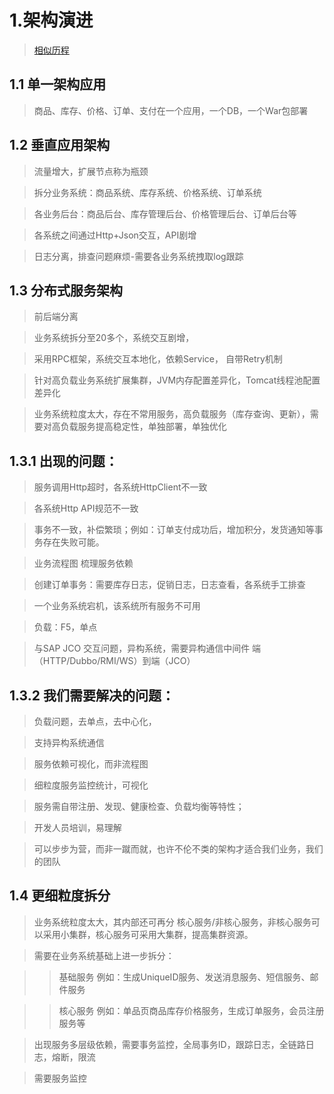 # 1.架构演进
> [相似历程](https://www.jianshu.com/p/0b6e2c920014)

## 1.1 单一架构应用
> 商品、库存、价格、订单、支付在一个应用，一个DB，一个War包部署
## 1.2 垂直应用架构
> 流量增大，扩展节点称为瓶颈
 
> 拆分业务系统：商品系统、库存系统、价格系统、订单系统

> 各业务后台：商品后台、库存管理后台、价格管理后台、订单后台等
  
> 各系统之间通过Http+Json交互，API剧增
 
> 日志分离，排查问题麻烦-需要各业务系统拽取log跟踪

## 1.3 分布式服务架构
> 前后端分离
 
> 业务系统拆分至20多个，系统交互剧增，
 
> 采用RPC框架，系统交互本地化，依赖Service， 自带Retry机制
 
> 针对高负载业务系统扩展集群，JVM内存配置差异化，Tomcat线程池配置差异化
 
> 业务系统粒度太大，存在不常用服务，高负载服务（库存查询、更新），需要对高负载服务提高稳定性，单独部署，单独优化
## 1.3.1 出现的问题：
> 服务调用Http超时，各系统HttpClient不一致
 
> 各系统Http API规范不一致
  
> 事务不一致，补偿繁琐；例如：订单支付成功后，增加积分，发货通知等事务存在失败可能。  
  
> 业务流程图 梳理服务依赖
 
> 创建订单事务：需要库存日志，促销日志，日志查看，各系统手工排查
 
> 一个业务系统宕机，该系统所有服务不可用
 
> 负载：F5，单点
 
> 与SAP JCO 交互问题，异构系统，需要异构通信中间件 端（HTTP/Dubbo/RMI/WS）到端（JCO）

## 1.3.2 我们需要解决的问题：
> 负载问题，去单点，去中心化，
 
> 支持异构系统通信
 
> 服务依赖可视化，而非流程图
 
> 细粒度服务监控统计，可视化
 
> 服务需自带注册、发现、健康检查、负载均衡等特性；
 
> 开发人员培训，易理解
 
> 可以步步为营，而非一蹴而就，也许不伦不类的架构才适合我们业务，我们的团队 
    
## 1.4 更细粒度拆分
> 业务系统粒度太大，其内部还可再分 核心服务/非核心服务，非核心服务可以采用小集群，核心服务可采用大集群，提高集群资源。
 
> 需要在业务系统基础上进一步拆分：
 
>> 基础服务 例如：生成UniqueID服务、发送消息服务、短信服务、邮件服务
 
>> 核心服务 例如：单品页商品库存价格服务，生成订单服务，会员注册服务等

> 出现服务多层级依赖，需要事务监控，全局事务ID，跟踪日志，全链路日志，熔断，限流

> 需要服务监控
